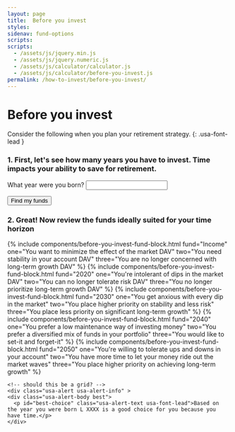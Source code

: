 ```yaml
---
layout: page
title:  Before you invest
styles:
sidenav: fund-options
scripts:
scripts:
  - /assets/js/jquery.min.js
  - /assets/js/jquery.numeric.js
  - /assets/js/calculator/calculator.js
  - /assets/js/calculator/before-you-invest.js
permalink: /how-to-invest/before-you-invest/
---
```


# Before you invest

Consider the following when you plan your retirement strategy.
{: .usa-font-lead }

<!-- STEP 1 -->
<div class="before-you-invest-tool step1" id="enter-birthdate">
  <h3 class="step-title"><span>1.</span> First, let's see how many years you have to invest. Time impacts your ability to save for retirement.</h3>
  <p><label for="your-age">What year were you born?</label>
  <input id="year-born" name="year-born" type="text" class="positiveinteger regInput"></p>
  <p><button onclick="checkYearBorn(1);" class="usa-btn-primary">Find my funds</button></p>
</div>

<!-- STEP 3 -->
<div class="before-you-invest-tool">
  <div class="step3" id="review-funds" style="display:block;">
    <h3 class="step-title"><span>2.</span> Great! Now review the funds ideally suited for your time horizon</h3>
    <div class="usa-grid-full">
{% include components/before-you-invest-fund-block.html fund="Income"
  one="You want to minimize the effect of the market DAV"
  two="You need stability in your account DAV"
  three="You are no longer concerned with long-term growth DAV"
%}
{% include components/before-you-invest-fund-block.html fund="2020"
  one="You're intolerant of dips in the market DAV"
  two="You can no longer tolerate risk DAV"
  three="You no longer prioritize long-term growth DAV"
%}
{% include components/before-you-invest-fund-block.html fund="2030"
  one="You get anxious with every dip in the market"
  two="You place higher priority on stability and less risk"
  three="You place less priority on significant long-term growth"
%}
{% include components/before-you-invest-fund-block.html fund="2040"
  one="You prefer a low maintenance way of investing money"
  two="You prefer a diversified mix of funds in your portfolio"
  three="You would like to set-it and forget-it"
%}
{% include components/before-you-invest-fund-block.html fund="2050"
  one="You're willing to tolerate ups and downs in your account"
  two="You have more time to let your money ride out the market waves"
  three="You place higher priority on achieving long-term growth"
%}
    </div>

    <!-- should this be a grid? -->
    <div class="usa-alert usa-alert-info" >
    <div class="usa-alert-body best">
      <p id="best-choice" class="usa-alert-text usa-font-lead">Based on the year you were born L XXXX is a good choice for you because you have time.</p>
    </div>
  </div>
</div>
